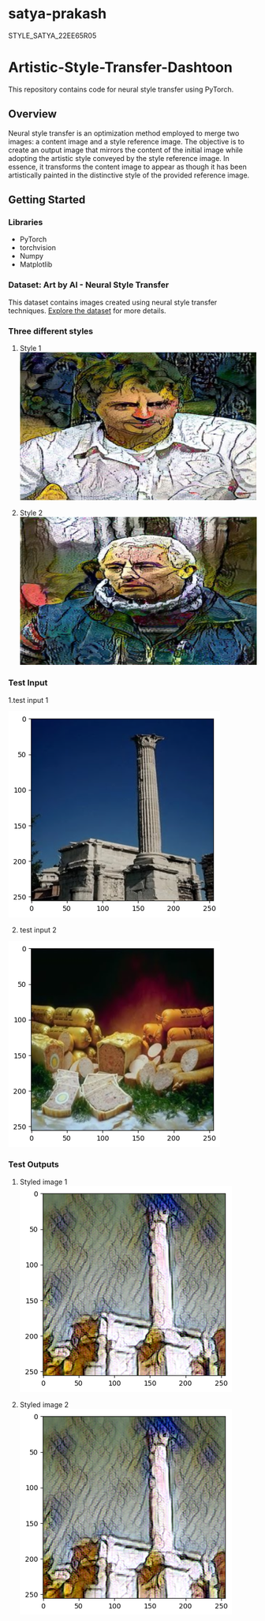 # satya-prakash
STYLE_SATYA_22EE65R05
# Artistic-Style-Transfer-Dashtoon

This repository contains code for neural style transfer using PyTorch.

## Overview

Neural style transfer is an optimization method employed to merge two images: a content image and a style reference image. The objective is to create an output image that mirrors the content of the initial image while adopting the artistic style conveyed by the style reference image. In essence, it transforms the content image to appear as though it has been artistically painted in the distinctive style of the provided reference image.
## Getting Started

### Libraries

- PyTorch
- torchvision
- Numpy
- Matplotlib

### Dataset: Art by AI - Neural Style Transfer

This dataset contains images created using neural style transfer techniques. [Explore the dataset](https://www.kaggle.com/datasets/vbookshelf/art-by-ai-neural-style-transfer) for more details.

### Three different styles

1.  Style 1
   ![Alt Text](https://github.com/satyaprakash009/satya-prakash/blob/main/output_images/a_style_1.jpg)

2.  Style 2
   ![Alt Text](https://github.com/satyaprakash009/satya-prakash/blob/main/output_images/a_style_2.jpg)


### Test Input
1.test input 1

![Alt Text](https://github.com/satyaprakash009/satya-prakash/blob/main/output_images/a_raw_1.png)

2. test input 2
  
![Alt Text](https://github.com/satyaprakash009/satya-prakash/blob/main/output_images/a_raw_2.png) 

### Test Outputs

1.  Styled image 1
   ![Alt Text](https://github.com/satyaprakash009/satya-prakash/blob/main/output_images/a_res_1.png)

2.  Styled image 2
   ![Alt Text](https://github.com/satyaprakash009/satya-prakash/blob/main/output_images/a_res_1.png)


